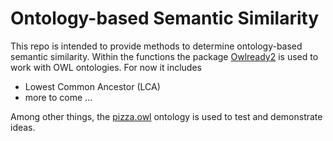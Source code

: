 # Ontology-based Semantic Similarity

This repo is intended to provide methods to determine ontology-based semantic similarity. Within the functions the package [Owlready2][2] is used to work with OWL ontologies. For now it includes

* Lowest Common Ancestor (LCA)
* more to come ...

Among other things, the [pizza.owl][1] ontology is used to test and demonstrate ideas. 

[1]: https://github.com/owlcs/pizza-ontology/blob/master/pizza.owl
[2]: https://github.com/pwin/owlready2